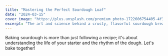 ```yaml
---
title: "Mastering the Perfect Sourdough Loaf"
date: "2024-03-15"
cover_image: "https://plus.unsplash.com/premium_photo-1722606754405-4f37f680540f?q=80&w=2064&auto=format&fit=crop&ixlib=rb-4.1.0&ixid=M3wxMjA3fDB8MHxwaG90by1wYWdlfHx8fGVufDB8fHx8fA%3D%3D"
excerpt: "The art and science behind a crusty, flavorful sourdough bread. It's a journey of patience, but the reward is worth every minute."
---
```


Baking sourdough is more than just following a recipe; it's about understanding the life of your starter and the rhythm of the dough. Let's bake together!